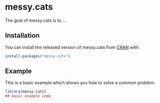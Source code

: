 
# messy.cats

<!-- badges: start -->
<!-- badges: end -->

The goal of messy.cats is to ...

## Installation

You can install the released version of messy.cats from [CRAN](https://CRAN.R-project.org) with:

``` r
install.packages("messy.cats")
```

## Example

This is a basic example which shows you how to solve a common problem:

``` r
library(messy.cats)
## basic example code
```

